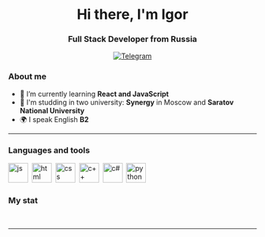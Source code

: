 <div id="header" align="center">
    <h1>Hi there, I'm  Igor </h1>
    <h3>Full Stack Developer from Russia</h3>
</div>

<div id="socials" align="center">
  <a href="https://t.me/dreamurgf">
    <img src="https://img.shields.io/badge/Telegram-blue?style=for-the-badge&logo=telegram&logoColor=white" alt="Telegram"/>
  </a>
</div>

### About me
- 🌱 I’m currently learning **React and JavaScript**
- 📖 I'm studding in two university: **Synergy** in Moscow and **Saratov National University**
- 🌍 I speak English **B2**

---

### Languages and tools

<img src="https://cdn.jsdelivr.net/gh/devicons/devicon/icons/javascript/javascript-original.svg" title="js" width="40" height="40"/>&nbsp;
<img src="https://cdn.jsdelivr.net/gh/devicons/devicon/icons/html5/html5-original.svg" title="html" width="40" height="40"/>&nbsp;
<img src="https://cdn.jsdelivr.net/gh/devicons/devicon/icons/css3/css3-original.svg" title="css" width="40" height="40"/>&nbsp;
<img src="https://cdn.jsdelivr.net/gh/devicons/devicon/icons/cplusplus/cplusplus-original.svg" title="c++" width="40" height="40"/>&nbsp;
<img src="https://cdn.jsdelivr.net/gh/devicons/devicon/icons/csharp/csharp-original.svg" title="c#" width="40" height="40"/>&nbsp;
<img src="https://cdn.jsdelivr.net/gh/devicons/devicon/icons/python/python-original.svg" title="python" width="40" height="40"/>&nbsp;


### My stat

<div id="stat" align="center">
    <img src="https://github-profile-summary-cards.vercel.app/api/cards/profile-details?username=TsoyIgorDev&theme=github_dark" alt=""/>
    <img src="https://github-profile-summary-cards.vercel.app/api/cards/most-commit-language?username=TsoyIgorDev&theme=github_dark" alt=""/>
     <img src="https://github-profile-summary-cards.vercel.app/api/cards/stats?username=TsoyIgorDev&theme=github_dark" alt=""/>
</div>

---
